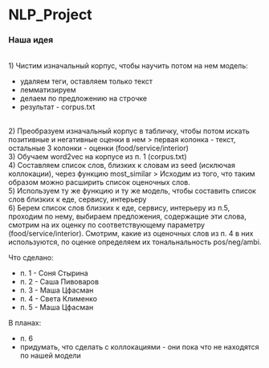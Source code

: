 # NLP_Project
### Наша идея
</br> 1) Чистим изначальный корпус, чтобы научить потом на нем модель: 
  * удаляем теги, оставляем только текст
  * лемматизируем
  * делаем по предложению на строчке
  * результат - corpus.txt
</br>
2) Преобразуем изначальный корпус в табличку, чтобы потом искать позитивные и негативные оценки в нем
> первая колонка - текст, остальные 3 колонки - оценки (food/service/interior)
</br>
3) Обучаем word2vec на корпусе из п. 1 (corpus.txt)
</br>
4) Составляем список слов, близких к словам из seed (исключая коллокации), через функцию most_similar
> Исходим из того, что таким образом можно расширить список оценочных слов.
</br>
5) Используем ту же функцию и ту же модель, чтобы составить список слов близких к еде, сервису, интерьеру
</br> 
6) Берем список слов близких к еде, сервису, интерьеру из п.5, проходим по нему, выбираем предложения, содержащие эти слова, смотрим на их оценку по соответствующему параметру (food/service/interior). Смотрим, какие из оценочных слов из п. 4 в них используются, по оценке определяем их тональнальность pos/neg/ambi.



Что сделано:
* п. 1 - Соня Стырина
* п. 2 - Саша Пивоваров
* п. 3 - Маша Цфасман
* п. 4 - Света Клименко
* п. 5 - Маша Цфасман

В планах:
* п. 6
* придумать, что сделать с коллокациями - они пока что не находятся по нашей модели

